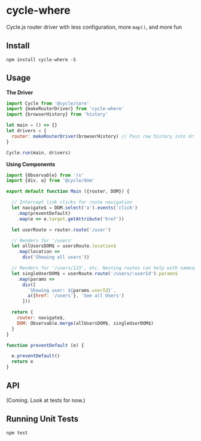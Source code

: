 # cycle-where

Cycle.js router driver with less configuration, more `map()`, and more fun

## Install

```
npm install cycle-where -S
```

## Usage

**The Driver**

```js
import Cycle from '@cycle/core'
import {makeRouterDriver} from 'cycle-where'
import {browserHistory} from 'history'

let main = () => {}
let drivers = {
  router: makeRouterDriver(browserHistory) // Pass raw history into driver
}

Cycle.run(main, drivers)
```

**Using Components**

```js
import {Observable} from 'rx'
import {div, a} from '@cycle/dom'

export default function Main ({router, DOM}) {

  // Intercept link clicks for route navigation
  let navigate$ = DOM.select('a').events('click')
    .map(preventDefault)
    .map(e => e.target.getAttribute('href'))

  let userRoute = router.route('/user')

  // Renders for '/users'
  let allUsersDOM$ = usersRoute.location$
    .map(location =>
      div('Showing all users'))

  // Renders for '/users/123', etc. Nesting routes can help with namespaces.
  let singleUserDOM$ = userRoute.route('/users/:userId').params$
    .map(params =>
      div([
        `Showing user: ${params.userId}`,
        a({href: '/users'}, 'See all Users')
      ]))

  return {
    router: navigate$,
    DOM: Observable.merge(allUsersDOM$, singleUserDOM$)
  }
}

function preventDefault (e) {

  e.preventDefault()
  return e
}
```

## API

(Coming. Look at tests for now.)

## Running Unit Tests

```
npm test
```
